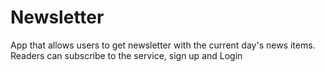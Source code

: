# Newsletter
App that allows users to get newsletter with the current day's news items. Readers can subscribe to the service, sign up and Login

